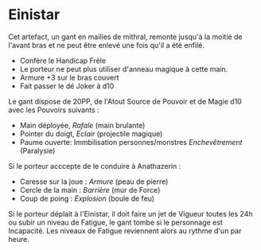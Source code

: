 # Einistar

Cet artefact, un gant en mailles de mithral, remonte jusqu'à la moitié de l'avant bras et ne peut être enlevé une fois qu'il a été enfilé.

- Confère le Handicap Frêle 
- Le porteur ne peut plus utiliser d'anneau magique à cette main.
- Armure +3 sur le bras couvert
- Fait passer le dé Joker à d10

Le gant dispose de 20PP, de l'Atout Source de Pouvoir et de Magie d10 avec les Pouvoirs suivants :

- Main déployée, _Rafale_ (main brulante)
- Pointer du doigt,  _Eclair_ (projectile magique)
- Paume ouverte: Immbilisation personnes/monstres _Enchevêtrement_ (Paralysie)

Si le porteur acccepte de le conduire à Anathazerin :

- Caresse sur la joue : _Armure_ (peau de pierre)
- Cercle de la main : _Barrière_ (mur de Force)
- Coup de poing : _Explosion_ (boule de feu)

Si le porteur déplait à l'Einistar, il doit faire un jet de Vigueur toutes les 24h ou subir un niveau de Fatigue, le gant tombe si le personnage est Incapacité. Les niveaux de Fatigue reviennent alors au rythme d'un par heure.
